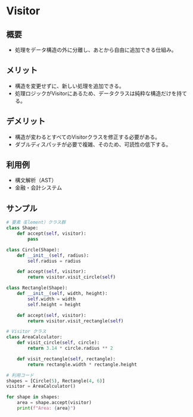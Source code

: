 # Visitor

## 概要
* 処理をデータ構造の外に分離し、あとから自由に追加できる仕組み。

## メリット
- 構造を変更せずに、新しい処理を追加できる。
- 処理ロジックがVisitorにあるため、データクラスは純粋な構造だけを持てる。

## デメリット
- 構造が変わるとすべてのVisitorクラスを修正する必要がある。
- ダブルディスパッチが必要で複雑、そのため、可読性の低下する。

## 利用例
- 構文解析（AST）
- 金融・会計システム

## サンプル
```python
# 要素（Element）クラス群
class Shape:
    def accept(self, visitor):
        pass

class Circle(Shape):
    def __init__(self, radius):
        self.radius = radius

    def accept(self, visitor):
        return visitor.visit_circle(self)

class Rectangle(Shape):
    def __init__(self, width, height):
        self.width = width
        self.height = height

    def accept(self, visitor):
        return visitor.visit_rectangle(self)

# Visitor クラス
class AreaCalculator:
    def visit_circle(self, circle):
        return 3.14 * circle.radius ** 2

    def visit_rectangle(self, rectangle):
        return rectangle.width * rectangle.height

# 利用コード
shapes = [Circle(5), Rectangle(4, 6)]
visitor = AreaCalculator()

for shape in shapes:
    area = shape.accept(visitor)
    print(f"Area: {area}")
```
